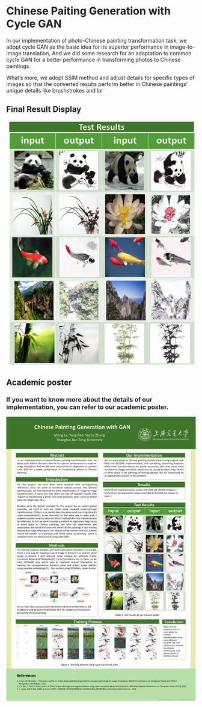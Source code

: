 # Chinese Paiting Generation with Cycle GAN
In our implementation of photo-Chinese painting transformation task, we
adopt cycle GAN as the basic idea for its superior performance in image-to-image translation, And we did some research for an adaptation to common
cycle GAN for a better performance in transforming photos to Chinese
paintings.

What’s more, we adopt SSIM method and adjust details for specific types of images so that the converted results perform
better in Chinese paintings’ unique details like brushstrokes and lar
## Final Result Display
![](./imgs/1.jpg)

## Academic poster
### If you want to know more about the details of our implementation, you can refer to our academic poster.
![](./imgs/2.jpg)